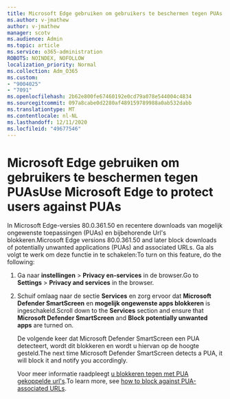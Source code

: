 ```yaml
---
title: Microsoft Edge gebruiken om gebruikers te beschermen tegen PUAs
ms.author: v-jmathew
author: v-jmathew
manager: scotv
ms.audience: Admin
ms.topic: article
ms.service: o365-administration
ROBOTS: NOINDEX, NOFOLLOW
localization_priority: Normal
ms.collection: Adm_O365
ms.custom:
- "9004025"
- "7091"
ms.openlocfilehash: 2b62e800fe67460192e0cd79a078e544004c4834
ms.sourcegitcommit: 097a8cabe0d2280af489159789988a0ab532dabb
ms.translationtype: MT
ms.contentlocale: nl-NL
ms.lasthandoff: 12/11/2020
ms.locfileid: "49677546"
---
```

# <a name="use-microsoft-edge-to-protect-users-against-puas"></a><span data-ttu-id="709ec-102">Microsoft Edge gebruiken om gebruikers te beschermen tegen PUAs</span><span class="sxs-lookup"><span data-stu-id="709ec-102">Use Microsoft Edge to protect users against PUAs</span></span>

<span data-ttu-id="709ec-103">In Microsoft Edge-versies 80.0.361.50 en recentere downloads van mogelijk ongewenste toepassingen (PUAs) en bijbehorende Url's blokkeren.</span><span class="sxs-lookup"><span data-stu-id="709ec-103">Microsoft Edge versions 80.0.361.50 and later block downloads of potentially unwanted applications (PUAs) and associated URLs.</span></span> <span data-ttu-id="709ec-104">Ga als volgt te werk om deze functie in te schakelen:</span><span class="sxs-lookup"><span data-stu-id="709ec-104">To turn on this feature, do the following:</span></span>

1. <span data-ttu-id="709ec-105">Ga naar **instellingen**  >  **Privacy en-services** in de browser.</span><span class="sxs-lookup"><span data-stu-id="709ec-105">Go to **Settings** > **Privacy and services** in the browser.</span></span>

2. <span data-ttu-id="709ec-106">Schuif omlaag naar de sectie **Services** en zorg ervoor dat **Microsoft Defender SmartScreen** en **mogelijk ongewenste apps blokkeren** is ingeschakeld.</span><span class="sxs-lookup"><span data-stu-id="709ec-106">Scroll down to the **Services** section and ensure that **Microsoft Defender SmartScreen** and **Block potentially unwanted apps** are turned on.</span></span>

    <span data-ttu-id="709ec-107">De volgende keer dat Microsoft Defender SmartScreen een PUA detecteert, wordt dit blokkeren en wordt u hiervan op de hoogte gesteld.</span><span class="sxs-lookup"><span data-stu-id="709ec-107">The next time Microsoft Defender SmartScreen detects a PUA, it will block it and notify you accordingly.</span></span>

    <span data-ttu-id="709ec-108">Voor meer informatie raadpleegt [u blokkeren tegen met PUA gekoppelde url's](https://go.microsoft.com/fwlink/?linkid=2133024).</span><span class="sxs-lookup"><span data-stu-id="709ec-108">To learn more, see [how to block against PUA-associated URLs](https://go.microsoft.com/fwlink/?linkid=2133024).</span></span>

